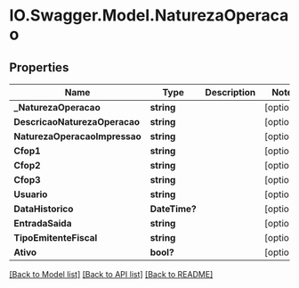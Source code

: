 # IO.Swagger.Model.NaturezaOperacao
## Properties

Name | Type | Description | Notes
------------ | ------------- | ------------- | -------------
**_NaturezaOperacao** | **string** |  | [optional] 
**DescricaoNaturezaOperacao** | **string** |  | [optional] 
**NaturezaOperacaoImpressao** | **string** |  | [optional] 
**Cfop1** | **string** |  | [optional] 
**Cfop2** | **string** |  | [optional] 
**Cfop3** | **string** |  | [optional] 
**Usuario** | **string** |  | [optional] 
**DataHistorico** | **DateTime?** |  | [optional] 
**EntradaSaida** | **string** |  | [optional] 
**TipoEmitenteFiscal** | **string** |  | [optional] 
**Ativo** | **bool?** |  | [optional] 

[[Back to Model list]](../README.md#documentation-for-models) [[Back to API list]](../README.md#documentation-for-api-endpoints) [[Back to README]](../README.md)

